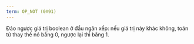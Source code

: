 ```yaml
---
term: OP_NOT (0X91)
---
```


Đảo ngược giá trị boolean ở đầu ngăn xếp: nếu giá trị này khác không, toán tử thay thế nó bằng 0, ngược lại thì bằng 1.